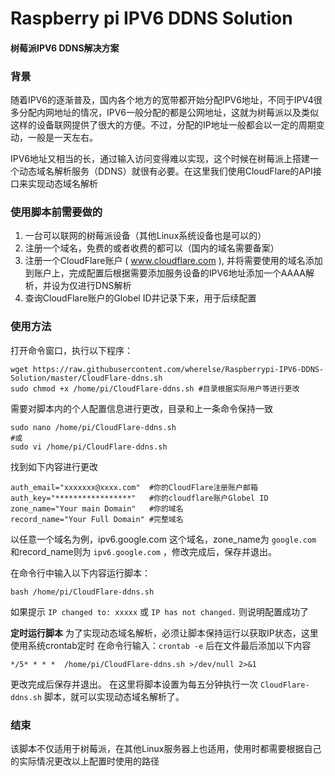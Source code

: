 # Raspberry pi IPV6 DDNS Solution

#### 树莓派IPV6 DDNS解决方案

### 背景
随着IPV6的逐渐普及，国内各个地方的宽带都开始分配IPV6地址，不同于IPV4很多分配内网地址的情况，IPV6一般分配的都是公网地址，这就为树莓派以及类似这样的设备联网提供了很大的方便。不过，分配的IP地址一般都会以一定的周期变动，一般是一天左右。

IPV6地址又相当的长，通过输入访问变得难以实现，这个时候在树莓派上搭建一个动态域名解析服务（DDNS）就很有必要。在这里我们使用CloudFlare的API接口来实现动态域名解析

### 使用脚本前需要做的
1. 一台可以联网的树莓派设备（其他Linux系统设备也是可以的）
2. 注册一个域名，免费的或者收费的都可以（国内的域名需要备案）
3. 注册一个CloudFlare账户 ( www.cloudflare.com ), 并将需要使用的域名添加到账户上，完成配置后根据需要添加服务设备的IPV6地址添加一个AAAA解析，并设为仅进行DNS解析
4. 查询CloudFlare账户的Globel ID并记录下来，用于后续配置

### 使用方法
打开命令窗口，执行以下程序：
```shell
wget https://raw.githubusercontent.com/wherelse/Raspberrypi-IPV6-DDNS-Solution/master/CloudFlare-ddns.sh
sudo chmod +x /home/pi/CloudFlare-ddns.sh #目录根据实际用户等进行更改
```
需要对脚本内的个人配置信息进行更改，目录和上一条命令保持一致
```shell
sudo nano /home/pi/CloudFlare-ddns.sh
#或
sudo vi /home/pi/CloudFlare-ddns.sh
```
找到如下内容进行更改
```shell
auth_email="xxxxxxx@xxxx.com"  #你的CloudFlare注册账户邮箱
auth_key="*****************"   #你的cloudflare账户Globel ID 
zone_name="Your main Domain"   #你的域名
record_name="Your Full Domain" #完整域名
```
以任意一个域名为例，ipv6.google.com 这个域名，zone_name为 `google.com` 和record_name则为 `ipv6.google.com` ，修改完成后，保存并退出。

在命令行中输入以下内容运行脚本：
```shell
bash /home/pi/CloudFlare-ddns.sh
```
如果提示 `IP changed to: xxxxx` 或 `IP has not changed.` 则说明配置成功了

**定时运行脚本**
为了实现动态域名解析，必须让脚本保持运行以获取IP状态，这里使用系统crontab定时
在命令行输入：`crontab -e` 后在文件最后添加以下内容
```shell
*/5* * * *  /home/pi/CloudFlare-ddns.sh >/dev/null 2>&1
```
更改完成后保存并退出。
在这里将脚本设置为每五分钟执行一次 `CloudFlare-ddns.sh` 脚本，就可以实现动态域名解析了。

### 结束
该脚本不仅适用于树莓派，在其他Linux服务器上也适用，使用时都需要根据自己的实际情况更改以上配置时使用的路径